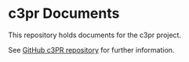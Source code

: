 c3pr Documents
=======================

This repository holds documents for the c3pr project.

See [GitHub c3PR repository](https://github.com/NCIP/c3pr) for further information.
